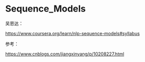 # Sequence_Models

吴恩达：

https://www.coursera.org/learn/nlp-sequence-models#syllabus



参考：

https://www.cnblogs.com/jiangxinyang/p/10208227.html